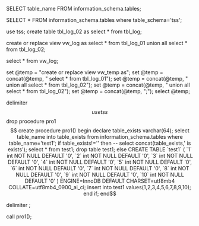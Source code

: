 SELECT table_name FROM information_schema.tables;

SELECT * FROM information_schema.tables where table_schema='tss';

use tss;
create table tbl_log_02 as select * from tbl_log;

create or replace view vw_log as
	select * from tbl_log_01
    union all
    select * from tbl_log_02;

select * from vw_log;

set @temp = "create or replace view vw_temp as";
set @temp = concat(@temp, " select * from tbl_log_01");
set @temp = concat(@temp, " union all select * from tbl_log_02");
set @temp = concat(@temp, " union all select * from tbl_log_02");
set @temp = concat(@temp, ";");
select @temp;



delimiter $$
use tss$$
drop procedure pro1$$
create procedure pro1()
begin
	declare table_exists varchar(64);
	select table_name into table_exists from information_schema.tables where table_name='test1';
    if table_exists!='' then
		-- select concat(table_exists,' is exists');
        select * from test1;
        drop table test1;
	else
		CREATE TABLE `test1` (
		  `1` int NOT NULL DEFAULT '0',
		  `2` int NOT NULL DEFAULT '0',
		  `3` int NOT NULL DEFAULT '0',
		  `4` int NOT NULL DEFAULT '0',
		  `5` int NOT NULL DEFAULT '0',
		  `6` int NOT NULL DEFAULT '0',
		  `7` int NOT NULL DEFAULT '0',
		  `8` int NOT NULL DEFAULT '0',
		  `9` int NOT NULL DEFAULT '0',
		  `10` int NOT NULL DEFAULT '0'
		) ENGINE=InnoDB DEFAULT CHARSET=utf8mb4 COLLATE=utf8mb4_0900_ai_ci;
        insert into test1 values(1,2,3,4,5,6,7,8,9,10);
    end if;
end$$

delimiter ;




call pro1();